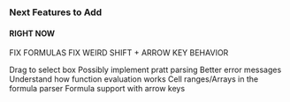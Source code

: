 ### Next Features to Add

#### RIGHT NOW

FIX FORMULAS
FIX WEIRD SHIFT + ARROW KEY BEHAVIOR

Drag to select box
Possibly implement pratt parsing
Better error messages
Understand how function evaluation works
Cell ranges/Arrays in the formula parser
Formula support with arrow keys

